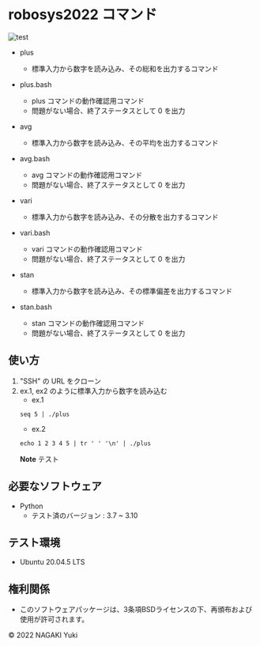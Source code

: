 # robosys2022 コマンド
![test](https://github.com/Nacky002/robosys2022/actions/workflows/test.yml/badge.svg)

* plus
  * 標準入力から数字を読み込み、その総和を出力するコマンド
* plus.bash
  * plus コマンドの動作確認用コマンド
  * 問題がない場合、終了ステータスとして 0 を出力

* avg
  * 標準入力から数字を読み込み、その平均を出力するコマンド
* avg.bash
  * avg コマンドの動作確認用コマンド
  * 問題がない場合、終了ステータスとして 0 を出力

* vari
  * 標準入力から数字を読み込み、その分散を出力するコマンド
* vari.bash
  * vari コマンドの動作確認用コマンド
  * 問題がない場合、終了ステータスとして 0 を出力

* stan
  * 標準入力から数字を読み込み、その標準偏差を出力するコマンド
* stan.bash
  * stan コマンドの動作確認用コマンド
  * 問題がない場合、終了ステータスとして 0 を出力

## 使い方
1.  "SSH" の URL をクローン
2.  ex.1, ex2 のように標準入力から数字を読み込む
    * ex.1  
    ```
    seq 5 | ./plus
    ```
    * ex.2  
    ```
    echo 1 2 3 4 5 | tr ' ' '\n' | ./plus
    ```
    **Note**
    テスト

## 必要なソフトウェア
* Python
  * テスト済のバージョン : 3.7 ~ 3.10

## テスト環境
* Ubuntu 20.04.5 LTS

## 権利関係
* このソフトウェアパッケージは、3条項BSDライセンスの下、再頒布および使用が許可されます。

© 2022 NAGAKI Yuki

